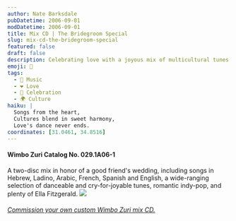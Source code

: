 ```yaml
---
author: Nate Barksdale
pubDatetime: 2006-09-01
modDatetime: 2006-09-01
title: Mix CD | The Bridegroom Special
slug: mix-cd-the-bridegroom-special
featured: false
draft: false
description: Celebrating love with a joyous mix of multicultural tunes for a wedding celebration.
emoji: 💍
tags:
  - 🎵 Music
  - ❤️ Love
  - 🎉 Celebration
  - 🌍 Culture
haiku: |
  Songs from the heart,  
  Cultures blend in sweet harmony,  
  Love's dance never ends.
coordinates: [31.0461, 34.8516]
---
```


#### Wimbo Zuri Catalog No. 029.1A06-1

A two-disc mix in honor of a good friend's wedding, including songs in Hebrew, Ladino, Arabic, French, Spanish and English, a wide-ranging selection of danceable and cry-for-joyable tunes, romantic indy-pop, and plenty of Ella Fitzgerald. [![](https://www.natebarksdale.com/wp-content/uploads/portfolio/bridegroom_530.jpg)](https://www.natebarksdale.com/wp-content/uploads/portfolio/bridegroom_530.jpg)

###### [Commission your own custom Wimbo Zuri mix CD.](https://www.natebarksdale.com/)
